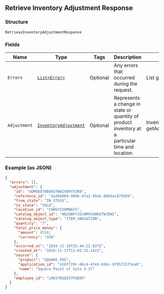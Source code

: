 ## Retrieve Inventory Adjustment Response

### Structure

`RetrieveInventoryAdjustmentResponse`

### Fields

| Name | Type | Tags | Description | Getter |
|  --- | --- | --- | --- | --- |
| `Errors` | [`List<Error>`](/doc/models/error.md) | Optional | Any errors that occurred during the request. | List<Error> getErrors() |
| `Adjustment` | [`InventoryAdjustment`](/doc/models/inventory-adjustment.md) | Optional | Represents a change in state or quantity of product inventory at a<br>particular time and location. | InventoryAdjustment getAdjustment() |

### Example (as JSON)

```json
{
  "errors": [],
  "adjustment": {
    "id": "UDMOEO78BG6GYWA2XDRYX3KB",
    "reference_id": "4a366069-4096-47a2-99a5-0084ac879509",
    "from_state": "IN_STOCK",
    "to_state": "SOLD",
    "location_id": "C6W5YS5QM06F5",
    "catalog_object_id": "W62UWFY35CWMYGVWK6TWJDNI",
    "catalog_object_type": "ITEM_VARIATION",
    "quantity": "7",
    "total_price_money": {
      "amount": 4550,
      "currency": "USD"
    },
    "occurred_at": "2016-11-16T25:44:22.837Z",
    "created_at": "2016-11-17T13:02:15.142Z",
    "source": {
      "product": "SQUARE_POS",
      "application_id": "416ff29c-86c4-4feb-b58c-9705f21f3ea0",
      "name": "Square Point of Sale 4.37"
    },
    "employee_id": "LRK57NSQ5X7PUD05"
  }
}
```

